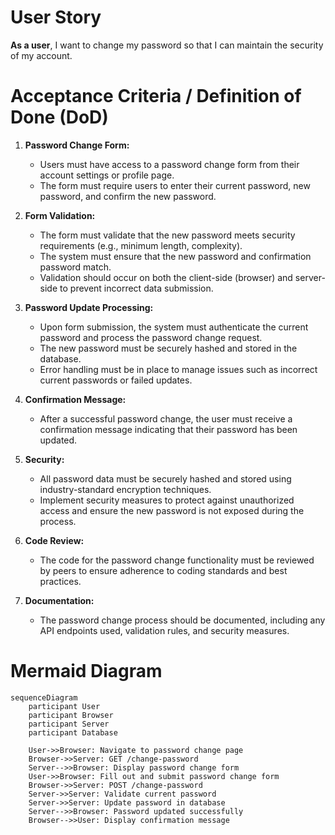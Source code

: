 # User Story
**As a user**, I want to change my password so that I can maintain the security of my account.

# Acceptance Criteria / Definition of Done (DoD)

1. **Password Change Form:**
   - Users must have access to a password change form from their account settings or profile page.
   - The form must require users to enter their current password, new password, and confirm the new password.

2. **Form Validation:**
   - The form must validate that the new password meets security requirements (e.g., minimum length, complexity).
   - The system must ensure that the new password and confirmation password match.
   - Validation should occur on both the client-side (browser) and server-side to prevent incorrect data submission.

3. **Password Update Processing:**
   - Upon form submission, the system must authenticate the current password and process the password change request.
   - The new password must be securely hashed and stored in the database.
   - Error handling must be in place to manage issues such as incorrect current passwords or failed updates.

4. **Confirmation Message:**
   - After a successful password change, the user must receive a confirmation message indicating that their password has been updated.

5. **Security:**
   - All password data must be securely hashed and stored using industry-standard encryption techniques.
   - Implement security measures to protect against unauthorized access and ensure the new password is not exposed during the process.

6. **Code Review:**
   - The code for the password change functionality must be reviewed by peers to ensure adherence to coding standards and best practices.

7. **Documentation:**
   - The password change process should be documented, including any API endpoints used, validation rules, and security measures.

# Mermaid Diagram

```mermaid
sequenceDiagram
    participant User
    participant Browser
    participant Server
    participant Database

    User->>Browser: Navigate to password change page
    Browser->>Server: GET /change-password
    Server-->>Browser: Display password change form
    User->>Browser: Fill out and submit password change form
    Browser->>Server: POST /change-password
    Server->>Server: Validate current password
    Server->>Server: Update password in database
    Server-->>Browser: Password updated successfully
    Browser-->>User: Display confirmation message